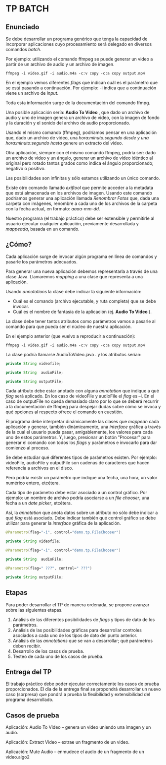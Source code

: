 # **TP BATCH**

## Enunciado

Se debe desarrollar un programa genérico que tenga la capacidad de incorporar aplicaciones cuyo procesamiento será delegado en diversos comandos *batch*.

Por ejemplo: utilizando el comando ffmpeg se puede generar un video a partir de un archivo de audio y un archivo de imagen.

`ffmpeg -i video.gif -i audio.m4a -c:v copy -c:a copy output.mp4`

En el ejemplo vemos diferentes *flags* que indican cuál es el parámetro que se está pasando a continuación. Por ejemplo: -i indica que a continuación viene un archivo de *input*.

Toda esta información surge de la documentación del comando ffmpg.

Una posible aplicación sería: **Audio To Video** , que dado un archivo de audio y uno de imagen genera un archivo de video, con la imagen de fondo y la duración y el sonido del archivo de audio proporcionado.

Usando el mismo comando (ffmpeg), podríamos pensar en una aplicación que, dado un archivo de video, una *hora:minuto:segundo desde y una hora:minuto:segundo hasta* genere un extracto del video.

Otra aplicación, siempre con el mismo comando ffmpeg, podría ser: dado un archivo de video y un ángulo, generar un archivo de video idéntico al original pero rotado tantos grados como indica el ángulo proporcionado; negativo o positivo.

Las posibilidades son infinitas y sólo estamos utilizando un único comando.

Existe otro comando llamado *exiftool* que permite acceder a la metadata que está almacenada en los archivos de imagen. Usando este comando podríamos generar una aplicación llamada *Renombrar Fotos* que, dada una carpeta con imágenes, renombre a cada uno de los archivos de la carpeta con la fecha actual, en formato: *aaaa-mm-dd*.

Nuestro programa (el trabajo práctico) debe ser extensible y permitirle al usuario ejecutar cualquier aplicación, previamente desarrollada y *mappeada*, basada en un comando.

## ¿Cómo?

Cada aplicación surge de invocar algún programa en línea de comandos  y pasarle los parámetros adecuados.

Para generar una nueva aplicación debemos representarla a través de una clase Java. Llamaremos *mapping* a una clase que representa a una aplicación.

Usando *annotations* la clase debe indicar la siguiente información:

-   Cuál es el comando (archivo ejecutable, y ruta completa) que se debe invocar.
-   Cuál es el nombre de fantasía de la aplicación (ej. **Audio To Video** ).

La clase debe tener tantos atributos como parámetros vamos a pasarle al comando para que pueda ser el núcleo de nuestra aplicación.

En el ejemplo anterior (que vuelvo a reproducir a continuación):

`ffmpeg -i video.gif -i audio.m4a -c:v copy -c:a copy output.mp4`

La clase podría llamarse AudioToVideo.java . y los atributos serían:

```java
private String videofile;

private String  audioFile;

private String outputFile;
```

Cada atributo debe estar anotado con alguna *annotation* que indique a qué *flag* será aplicado. En los caso de videoFile y audioFile el *flag* es –i. En el caso de outputFile no queda demasiado claro por lo que se deberá recurrir a la documentación de ffmpeg para despejar dudas sobre cómo se invoca y qué opciones al respecto ofrece el comando en cuestión.

El programa debe interpretar dinámicamente las clases que *mappean* cada aplicación y generar, también  dinámicamente, una *interface* gráfica a través de la cual el usuario pueda pasar, amigablemente, los valores para cada uno de estos parámetros. Y, luego, presionar un botón "Procesar" para generar el comando con todos los *flags* y parámetros e invocarlo para dar comienzo al proceso.

Se debe estudiar qué diferentes tipos de parámetros existen. Por ejemplo: videoFile, audioFile y outputFile son cadenas de caracteres que hacen referencia a archivos en el disco.

Pero podría existir un parámetro que indique una fecha, una hora, un valor numérico entero, etcétera.

Cada tipo de parámetro debe estar asociado a un control gráfico. Por ejemplo: un nombre de archivo podría asociarse a un *file chooser*,  una fecha a un *date picker*, etcétera.

Así, la *annotation* que anota datos sobre un atributo no sólo debe indicar a qué *flag* está asociado. Debe indicar también qué control gráfico se debe utilizar para generar la *interface* gráfica de la aplicación.

```java
@Parametro(flag="-i", control="demo.tp.FileChooser")

private String videofile;

@Parametro(flag="-i", control="demo.tp.FileChooser")

private String  audioFile;

@Parametro(flag=" ???", control=" ???")

private String outputFile;
```

## Etapas

Para poder desarrollar el TP de manera ordenada, se propone avanzar sobre las siguientes etapas.

1.  Análisis de las diferentes posibilidades de *flags* y tipos de dato de los parámetros.
2.  Análisis de las posibilidades gráficas para desarrollar controles asociados a cada uno de los tipos de dato del punto anterior.
3.  Análisis de las *annotations* que se van a desarrollar; qué parámetros deben recibir.
4.  Desarrollo de los casos de prueba.
5.  Testeo de cada uno de los casos de prueba.

## Entrega del TP

El trabajo práctico debe poder ejecutar correctamente los casos de prueba proporcionados. El día de la entrega final se propondrá desarrollar un nuevo caso (sorpresa) que pondrá a prueba la flexibilidad y extensibilidad del programa desarrollado.

## Casos de prueba

Aplicación: Audio To Video – genera un video uniendo una imagen y un audio.

Aplicación: Extract Video – extrae un fragmento de un video.

Aplicación: Mute Audio – enmudece el audio de un fragmento de un video.algo2

